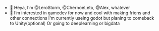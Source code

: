 - 👋 Heya, I’m @LeroStorm, @ChernoeLeto, @Alex, whatever
- 👀 I’m interested in gamedev for now and cool with making friens and other connections
I'm currently useing godot but planing to comeback to Unity(optional)
Or going to deeplearning or bigdata
<!---
LeroStorm/LeroStorm is a ✨ special ✨ repository because its `README.md` (this file) appears on your GitHub profile.
You can click the Preview link to take a look at your changes.
--->

